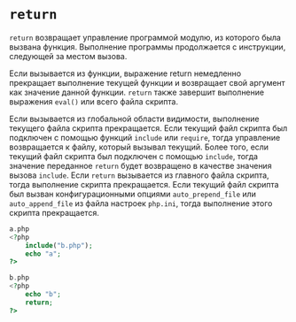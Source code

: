 # `return`

`return` возвращает управление программой модулю, из которого была вызвана функция. Выполнение программы продолжается с инструкции, следующей за местом вызова.

Если вызывается из функции, выражение return немедленно прекращает выполнение текущей функции и возвращает свой аргумент как значение данной функции. `return` также завершит выполнение выражения `eval()` или всего файла скрипта.

Если вызывается из глобальной области видимости, выполнение текущего файла скрипта прекращается. Если текущий файл скрипта был подключен с помощью функций `include` или `require`, тогда управление возвращается к файлу, который вызывал текущий. Более того, если текущий файл скрипта был подключен с помощью `include`, тогда значение переданное `return` будет возвращено в качестве значения вызова `include`. Если `return` вызывается из главного файла скрипта, тогда выполнение скрипта прекращается. Если текущий файл скрипта был вызван конфигурационными опциями `auto_prepend_file` или `auto_append_file` из файла настроек `php.ini`, тогда выполнение этого скрипта прекращается.


```php
a.php
<?php
    include("b.php");
    echo "a";
?>

b.php
<?php
    echo "b";
    return;
?>
```